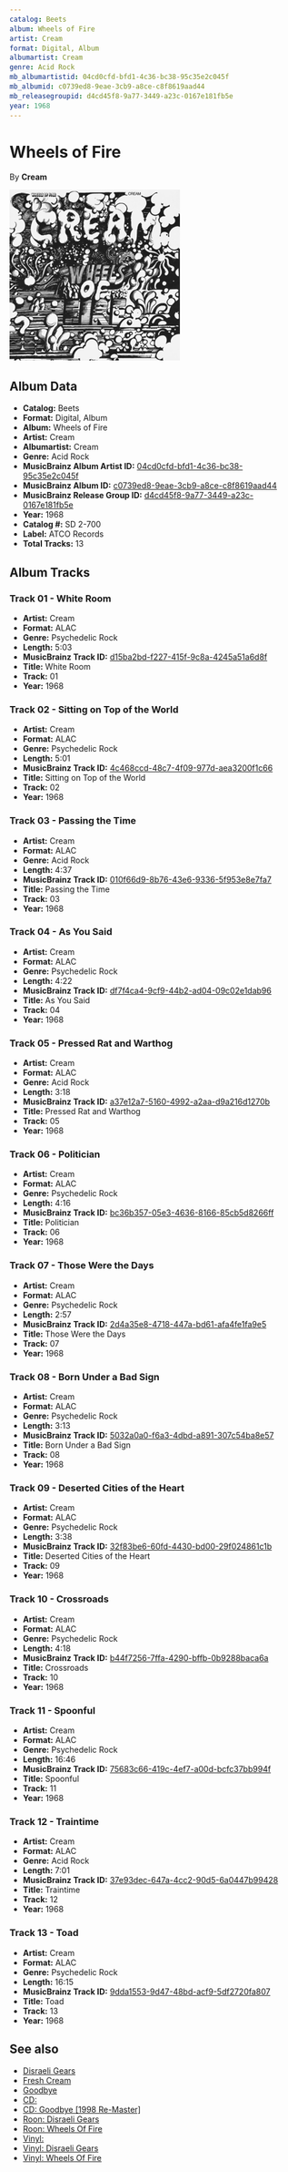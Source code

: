 ```yaml
---
catalog: Beets
album: Wheels of Fire
artist: Cream
format: Digital, Album
albumartist: Cream
genre: Acid Rock
mb_albumartistid: 04cd0cfd-bfd1-4c36-bc38-95c35e2c045f
mb_albumid: c0739ed8-9eae-3cb9-a8ce-c8f8619aad44
mb_releasegroupid: d4cd45f8-9a77-3449-a23c-0167e181fb5e
year: 1968
---
```


# Wheels of Fire

By **Cream**

![](../../assets/beetscovers/Cream-Wheels_of_Fire.jpg)

## Album Data

- **Catalog:** Beets
- **Format:** Digital, Album
- **Album:** Wheels of Fire
- **Artist:** Cream
- **Albumartist:** Cream
- **Genre:** Acid Rock
- **MusicBrainz Album Artist ID:** [04cd0cfd-bfd1-4c36-bc38-95c35e2c045f](https://musicbrainz.org/artist/04cd0cfd-bfd1-4c36-bc38-95c35e2c045f)
- **MusicBrainz Album ID:** [c0739ed8-9eae-3cb9-a8ce-c8f8619aad44](https://musicbrainz.org/release/c0739ed8-9eae-3cb9-a8ce-c8f8619aad44)
- **MusicBrainz Release Group ID:** [d4cd45f8-9a77-3449-a23c-0167e181fb5e](https://musicbrainz.org/release-group/d4cd45f8-9a77-3449-a23c-0167e181fb5e)
- **Year:** 1968
- **Catalog #:** SD 2-700
- **Label:** ATCO Records
- **Total Tracks:** 13

## Album Tracks

### Track 01 - White Room

- **Artist:** Cream
- **Format:** ALAC
- **Genre:** Psychedelic Rock
- **Length:** 5:03
- **MusicBrainz Track ID:** [d15ba2bd-f227-415f-9c8a-4245a51a6d8f](https://musicbrainz.org/recording/d15ba2bd-f227-415f-9c8a-4245a51a6d8f)
- **Title:** White Room
- **Track:** 01
- **Year:** 1968

### Track 02 - Sitting on Top of the World

- **Artist:** Cream
- **Format:** ALAC
- **Genre:** Psychedelic Rock
- **Length:** 5:01
- **MusicBrainz Track ID:** [4c468ccd-48c7-4f09-977d-aea3200f1c66](https://musicbrainz.org/recording/4c468ccd-48c7-4f09-977d-aea3200f1c66)
- **Title:** Sitting on Top of the World
- **Track:** 02
- **Year:** 1968

### Track 03 - Passing the Time

- **Artist:** Cream
- **Format:** ALAC
- **Genre:** Acid Rock
- **Length:** 4:37
- **MusicBrainz Track ID:** [010f66d9-8b76-43e6-9336-5f953e8e7fa7](https://musicbrainz.org/recording/010f66d9-8b76-43e6-9336-5f953e8e7fa7)
- **Title:** Passing the Time
- **Track:** 03
- **Year:** 1968

### Track 04 - As You Said

- **Artist:** Cream
- **Format:** ALAC
- **Genre:** Psychedelic Rock
- **Length:** 4:22
- **MusicBrainz Track ID:** [df7f4ca4-9cf9-44b2-ad04-09c02e1dab96](https://musicbrainz.org/recording/df7f4ca4-9cf9-44b2-ad04-09c02e1dab96)
- **Title:** As You Said
- **Track:** 04
- **Year:** 1968

### Track 05 - Pressed Rat and Warthog

- **Artist:** Cream
- **Format:** ALAC
- **Genre:** Acid Rock
- **Length:** 3:18
- **MusicBrainz Track ID:** [a37e12a7-5160-4992-a2aa-d9a216d1270b](https://musicbrainz.org/recording/a37e12a7-5160-4992-a2aa-d9a216d1270b)
- **Title:** Pressed Rat and Warthog
- **Track:** 05
- **Year:** 1968

### Track 06 - Politician

- **Artist:** Cream
- **Format:** ALAC
- **Genre:** Psychedelic Rock
- **Length:** 4:16
- **MusicBrainz Track ID:** [bc36b357-05e3-4636-8166-85cb5d8266ff](https://musicbrainz.org/recording/bc36b357-05e3-4636-8166-85cb5d8266ff)
- **Title:** Politician
- **Track:** 06
- **Year:** 1968

### Track 07 - Those Were the Days

- **Artist:** Cream
- **Format:** ALAC
- **Genre:** Psychedelic Rock
- **Length:** 2:57
- **MusicBrainz Track ID:** [2d4a35e8-4718-447a-bd61-afa4fe1fa9e5](https://musicbrainz.org/recording/2d4a35e8-4718-447a-bd61-afa4fe1fa9e5)
- **Title:** Those Were the Days
- **Track:** 07
- **Year:** 1968

### Track 08 - Born Under a Bad Sign

- **Artist:** Cream
- **Format:** ALAC
- **Genre:** Psychedelic Rock
- **Length:** 3:13
- **MusicBrainz Track ID:** [5032a0a0-f6a3-4dbd-a891-307c54ba8e57](https://musicbrainz.org/recording/5032a0a0-f6a3-4dbd-a891-307c54ba8e57)
- **Title:** Born Under a Bad Sign
- **Track:** 08
- **Year:** 1968

### Track 09 - Deserted Cities of the Heart

- **Artist:** Cream
- **Format:** ALAC
- **Genre:** Psychedelic Rock
- **Length:** 3:38
- **MusicBrainz Track ID:** [32f83be6-60fd-4430-bd00-29f024861c1b](https://musicbrainz.org/recording/32f83be6-60fd-4430-bd00-29f024861c1b)
- **Title:** Deserted Cities of the Heart
- **Track:** 09
- **Year:** 1968

### Track 10 - Crossroads

- **Artist:** Cream
- **Format:** ALAC
- **Genre:** Psychedelic Rock
- **Length:** 4:18
- **MusicBrainz Track ID:** [b44f7256-7ffa-4290-bffb-0b9288baca6a](https://musicbrainz.org/recording/b44f7256-7ffa-4290-bffb-0b9288baca6a)
- **Title:** Crossroads
- **Track:** 10
- **Year:** 1968

### Track 11 - Spoonful

- **Artist:** Cream
- **Format:** ALAC
- **Genre:** Psychedelic Rock
- **Length:** 16:46
- **MusicBrainz Track ID:** [75683c66-419c-4ef7-a00d-bcfc37bb994f](https://musicbrainz.org/recording/75683c66-419c-4ef7-a00d-bcfc37bb994f)
- **Title:** Spoonful
- **Track:** 11
- **Year:** 1968

### Track 12 - Traintime

- **Artist:** Cream
- **Format:** ALAC
- **Genre:** Acid Rock
- **Length:** 7:01
- **MusicBrainz Track ID:** [37e93dec-647a-4cc2-90d5-6a0447b99428](https://musicbrainz.org/recording/37e93dec-647a-4cc2-90d5-6a0447b99428)
- **Title:** Traintime
- **Track:** 12
- **Year:** 1968

### Track 13 - Toad

- **Artist:** Cream
- **Format:** ALAC
- **Genre:** Psychedelic Rock
- **Length:** 16:15
- **MusicBrainz Track ID:** [9dda1553-9d47-48bd-acf9-5df2720fa807](https://musicbrainz.org/recording/9dda1553-9d47-48bd-acf9-5df2720fa807)
- **Title:** Toad
- **Track:** 13
- **Year:** 1968


## See also

- [Disraeli Gears](Disraeli_Gears.md)
- [Fresh Cream](Fresh_Cream.md)
- [Goodbye](Goodbye.md)
- [CD: ](../../CD/Cream/Cream.md)
- [CD: Goodbye [1998 Re-Master]](../../CD/Cream/Goodbye_[1998_Re-Master].md)
- [Roon: Disraeli Gears](../../Roon/Cream/Disraeli_Gears.md)
- [Roon: Wheels Of Fire](../../Roon/Cream/Wheels_Of_Fire.md)
- [Vinyl: ](../../Vinyl/Cream/Cream.md)
- [Vinyl: Disraeli Gears](../../Vinyl/Cream/Disraeli_Gears.md)
- [Vinyl: Wheels Of Fire](../../Vinyl/Cream/Wheels_Of_Fire.md)
